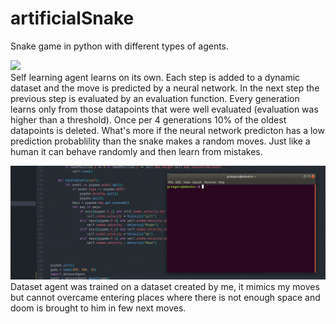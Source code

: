 # artificialSnake
Snake game in python with different types of agents.</br>
  
![](gifs/selfLearningAgent.gif)  </br>
Self learning agent learns on its own. Each step is added to a dynamic dataset and the move is predicted by a neural network. In the next step the previous step is evaluated by an evaluation function. Every generation learns only from those datapoints that were well evaluated (evaluation was higher than a threshold). Once per 4 generations 10% of the oldest datapoints is deleted. What's more if the neural network predicton has a low prediction probablility than the snake makes a random moves. Just like a human it can behave randomly and then learn from mistakes.</br>
  
![](gifs/datasetAgent.gif)  </br>
Dataset agent was trained on a dataset created by me, it mimics my moves but cannot overcame entering places where there is not enough space and doom is brought to him in few next moves.

